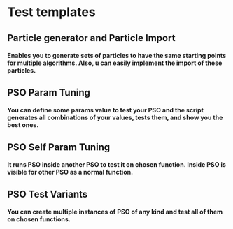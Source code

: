 # Test templates

## Particle generator and Particle Import
#### Enables you to generate sets of particles to have the same starting points for multiple algorithms. Also, u can easily implement the import of these particles.

## PSO Param Tuning
#### You can define some params value to test your PSO and the script generates all combinations of your values, tests them, and show you the best ones.

## PSO Self Param Tuning
#### It runs PSO inside another PSO to test it on chosen function. Inside PSO is visible for other PSO as a normal function.

## PSO Test Variants
#### You can create multiple instances of PSO of any kind and test all of them on chosen functions.
